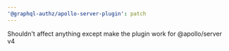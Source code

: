 ```yaml
---
'@graphql-authz/apollo-server-plugin': patch
---
```


Shouldn't affect anything except make the plugin work for @apollo/server v4
